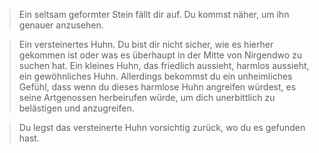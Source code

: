 > Ein seltsam geformter Stein fällt dir auf. Du kommst näher, um ihn genauer anzusehen.

> Ein versteinertes Huhn. Du bist dir nicht sicher, wie es hierher gekommen ist oder was es überhaupt in der Mitte von Nirgendwo zu suchen hat. Ein kleines Huhn, das friedlich aussieht, harmlos aussieht, ein gewöhnliches Huhn. Allerdings bekommst du ein unheimliches Gefühl, dass wenn du dieses harmlose Huhn angreifen würdest, es seine Artgenossen herbeirufen würde, um dich unerbittlich zu belästigen und anzugreifen.

> Du legst das versteinerte Huhn vorsichtig zurück, wo du es gefunden hast.
